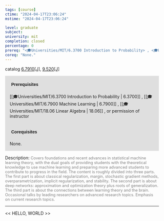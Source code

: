```yaml
---
tags: [course]
ctime: "2024-04-17T23:06:24"
mstime: "2024-04-17T23:06:24"

level: graduate
subject: 
university: mit
completion: closed
percentage: 0
prereq: "<🎓Universities/MIT/6.3700 Introduction to Probability> , <🎓Universities/MIT/6.7900 Machine Learning> , <🎓Universities/MIT/18.06 Linear Algebra> , or permission of instructor"
coreq: "None."
---
```


catalog [6.7910[J]](http://student.mit.edu/catalog/m6c.html#6.7910), [9.520[J]](http://student.mit.edu/catalog/m9b.html#9.520)

<span style="display: block; padding: 15px; background-color: rgb(100, 100, 100, 0.2);"><font id="m_prereq3407_0" style="display: block; font-family: Arial, sans-serif; font-weight: bold; padding: 5px">Prerequisites</font><br><span id="prereq3407_0">[[🎓Universities/MIT/6.3700 Introduction to Probability | 6.3700]] , [[🎓Universities/MIT/6.7900 Machine Learning | 6.7900]] , [[🎓Universities/MIT/18.06 Linear Algebra | 18.06]] , or permission of instructor</span></span>
<span style="display: block; padding: 15px; background-color: rgb(100, 100, 100, 0.2);"><font id="m_coreq3407_0" style="display: block; font-family: Arial, sans-serif; font-weight: bold; padding: 5px">Corequisites</font><br><span id="coreq3407_0">None.</span></span>

<font style="">Description:</font>
<font style="color: grey; font-size: 0.8rem;">Covers foundations and recent advances in statistical machine learning theory, with the dual goals of providing students with the theoretical knowledge to use machine learning and preparing more advanced students to contribute to progress in the field. The content is roughly divided into three parts. The first part is about classical regularization, margin, stochastic gradient methods, overparametrization, implicit regularization, and stability. The second part is about deep networks: approximation and optimization theory plus roots of generalization. The third part is about the connections between learning theory and the brain. Occasional talks by leading researchers on advanced research topics. Emphasis on current research topics.</font>



---

<< HELLO, WORLD >>
